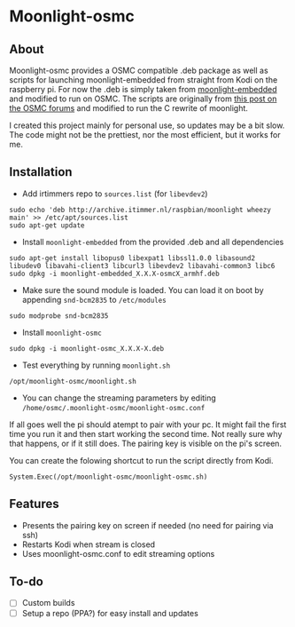 # Moonlight-osmc
## About
Moonlight-osmc provides a OSMC compatible .deb package as well as scripts for launching moonlight-embedded from straight from Kodi on the raspberry pi. For now the .deb is simply taken from [moonlight-embedded](https://github.com/irtimmer/moonlight-embedded) and modified to run on OSMC. The scripts are originally from [this post on the OSMC forums](https://discourse.osmc.tv/t/limelight-embedded-and-osmc/1884/18) and modified to run the C rewrite of moonlight.

I created this project mainly for personal use, so updates may be a bit slow. The code might not be the prettiest, nor the most efficient, but it works for me.

## Installation
- Add irtimmers repo to ```sources.list``` (for ```libevdev2```)
```
sudo echo 'deb http://archive.itimmer.nl/raspbian/moonlight wheezy main' >> /etc/apt/sources.list
sudo apt-get update
```
- Install ```moonlight-embedded``` from the provided .deb and all dependencies
```
sudo apt-get install libopus0 libexpat1 libssl1.0.0 libasound2 libudev0 libavahi-client3 libcurl3 libevdev2 libavahi-common3 libc6
sudo dpkg -i moonlight-embedded_X.X.X-osmcX_armhf.deb
```
- Make sure the sound module is loaded. You can load it on boot by appending ```snd-bcm2835``` to ```/etc/modules```
```
sudo modprobe snd-bcm2835
```
- Install ```moonlight-osmc```
```
sudo dpkg -i moonlight-osmc_X.X.X-X.deb
```
- Test everything by running ```moonlight.sh```
```
/opt/moonlight-osmc/moonlight.sh
```
- You can change the streaming parameters by editing ```/home/osmc/.moonlight-osmc/moonlight-osmc.conf```

If all goes well the pi should atempt to pair with your pc. It might fail the first time you run it and then start working the second time. Not really sure why that happens, or if it still does. The pairing key is visible on the pi's screen.

You can create the folowing shortcut to run the script directly from Kodi.
```
System.Exec(/opt/moonlight-osmc/moonlight-osmc.sh)
```

## Features
- Presents the pairing key on screen if needed (no need for pairing via ssh)
- Restarts Kodi when stream is closed
- Uses moonlight-osmc.conf to edit streaming options

## To-do
- [ ] Custom builds
- [ ] Setup a repo (PPA?) for easy install and updates
